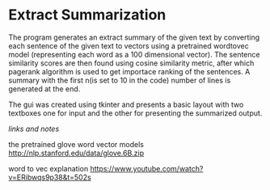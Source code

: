 # Extract Summarization
The program generates an extract summary of the given text by converting each sentence of the given text to vectors using a pretrained wordtovec model (representing each word as a 100 dimensional vector). The sentence similarity scores are then found using cosine similarity metric, after which pagerank algorithm is used to get importace ranking of the sentences. A summary with the first n(is set to 10 in the code) number of lines is generated at the end.

The gui was created using tkinter and presents a basic layout with two textboxes one for input and the other for presenting the summarized output.

*links and notes*

the pretrained glove word vector models 
http://nlp.stanford.edu/data/glove.6B.zip

word to vec explanation
https://www.youtube.com/watch?v=ERibwqs9p38&t=502s
